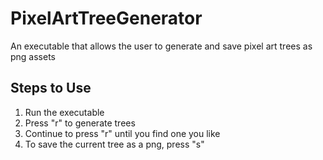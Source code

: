# PixelArtTreeGenerator
An executable that allows the user to generate and save pixel art trees as png assets

## Steps to Use

1. Run the executable
2. Press "r" to generate trees
3. Continue to press "r" until you find one you like
4. To save the current tree as a png, press "s"
